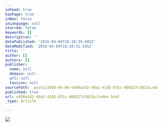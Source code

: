 ```yaml
---
inFeed: true
hasPage: true
inNav: false
inLanguage: null
starred: false
keywords: []
description: ''
datePublished: '2016-04-04T18:18:39.685Z'
dateModified: '2016-04-04T18:18:31.545Z'
title: ''
author: []
authors: []
publisher:
  name: null
  domain: null
  url: null
  favicon: null
sourcePath: _posts/2016-04-04-e458a1d2-49a1-41d5-831c-808327c5823a.md
published: true
url: e458a1d2-49a1-41d5-831c-808327c5823a/index.html
_type: Article

---
```

![](https://the-grid-user-content.s3-us-west-2.amazonaws.com/85595424-6128-4a72-8afa-9d679cbae033.jpg)